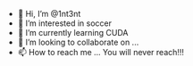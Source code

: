 - 👋 Hi, I’m @1nt3nt
- 👀 I’m interested in soccer
- 🌱 I’m currently learning CUDA
- 💞️ I’m looking to collaborate on ...
- 📫 How to reach me ... You will never reach!!!

<!---
1nt3nt/1nt3nt is a ✨ special ✨ repository because its `README.md` (this file) appears on your GitHub profile.
You can click the Preview link to take a look at your changes.
--->
